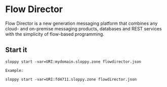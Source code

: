 # Flow Director

Flow Director is a new generation messaging platform that combines any 
cloud- and on-premise messaging products, databases and REST services with 
the simplicity of flow-based programming.

## Start it

```
sloppy start -var=URI:mydomain.sloppy.zone flowdirector.json

Example:

sloppy start -var=URI:fd4711.sloppy.zone flowdirector.json
```
